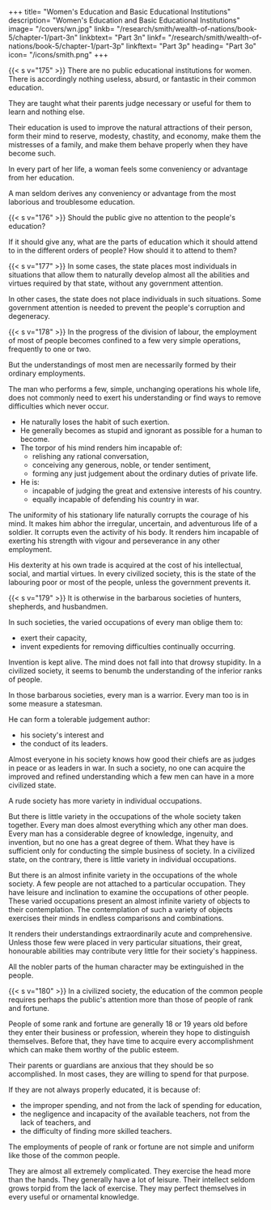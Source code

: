 +++
title= "Women's Education and Basic Educational Institutions"
description=  "Women's Education and Basic Educational Institutions"
image=  "/covers/wn.jpg"
linkb=  "/research/smith/wealth-of-nations/book-5/chapter-1/part-3n"
linkbtext=  "Part 3n"
linkf=  "/research/smith/wealth-of-nations/book-5/chapter-1/part-3p"
linkftext=  "Part 3p"
heading=  "Part 3o"
icon=  "/icons/smith.png"
+++


{{< s v="175" >}} There are no public educational institutions for women. There is accordingly nothing useless, absurd, or fantastic in their common education.

They are taught what their parents judge necessary or useful for them to learn and nothing else.

Their education is used to improve the natural attractions of their person, form their mind to reserve, modesty, chastity, and economy, make them the mistresses of a family, and make them behave properly when they have become such.

In every part of her life, a woman feels some conveniency or advantage from her education.

A man seldom derives any conveniency or advantage from the most laborious and troublesome education.


{{< s v="176" >}} Should the public give no attention to the people's education?

If it should give any, what are the parts of education which it should attend to in the different orders of people? How should it to attend to them?


{{< s v="177" >}} In some cases, the state places most individuals in situations that allow them to naturally develop almost all the abilities and virtues required by that state, without any government attention.

In other cases, the state does not place individuals in such situations.
Some government attention is needed to prevent the people's corruption and degeneracy.


{{< s v="178" >}} In the progress of the division of labour, the employment of most of people becomes confined to a few very simple operations, frequently to one or two.

But the understandings of most men are necessarily formed by their ordinary employments.

The man who performs a few, simple, unchanging operations his whole life, does not commonly need to exert his understanding or find ways to remove difficulties which never occur.
- He naturally loses the habit of such exertion.
- He generally becomes as stupid and ignorant as possible for a human to become.
- The torpor of his mind renders him incapable of:
  - relishing any rational conversation,
  - conceiving any generous, noble, or tender sentiment,
  - forming any just judgement about the ordinary duties of private life.
- He is:
  - incapable of judging the great and extensive interests of his country.
  - equally incapable of defending his country in war.

The uniformity of his stationary life naturally corrupts the courage of his mind.
It makes him abhor the irregular, uncertain, and adventurous life of a soldier.
It corrupts even the activity of his body.
It renders him incapable of exerting his strength with vigour and perseverance in any other employment.


His dexterity at his own trade is acquired at the cost of his intellectual, social, and martial virtues.
In every civilized society, this is the state of the labouring poor or most of the people, unless the government prevents it.


{{< s v="179" >}} It is otherwise in the barbarous societies of hunters, shepherds, and husbandmen.

In such societies, the varied occupations of every man oblige them to:
- exert their capacity,
- invent expedients for removing difficulties continually occurring.

Invention is kept alive. The mind does not fall into that drowsy stupidity.
In a civilized society, it seems to benumb the understanding of the inferior ranks of people.

In those barbarous societies, every man is a warrior. Every man too is in some measure a statesman.

He can form a tolerable judgement author:
- his society's interest and
- the conduct of its leaders.

Almost everyone in his society knows how good their chiefs are as judges in peace or as leaders in war.
In such a society, no one can acquire the improved and refined understanding which a few men can have in a more civilized state.

A rude society has more variety in individual occupations.

But there is little variety in the occupations of the whole society taken together.
Every man does almost everything which any other man does.
Every man has a considerable degree of knowledge, ingenuity, and invention, but no one has a great degree of them.
What they have is sufficient only for conducting the simple business of society.
In a civilized state, on the contrary, there is little variety in individual occupations.

But there is an almost infinite variety in the occupations of the whole society.
A few people are not attached to a particular occupation.
They have leisure and inclination to examine the occupations of other people.
These varied occupations present an almost infinite variety of objects to their contemplation.
The contemplation of such a variety of objects exercises their minds in endless comparisons and combinations.

It renders their understandings extraordinarily acute and comprehensive.
Unless those few were placed in very particular situations, their great, honourable abilities may contribute very little for their society's happiness.

All the nobler parts of the human character may be extinguished in the people.


{{< s v="180" >}} In a civilized society, the education of the common people requires perhaps the public's attention more than those of people of rank and fortune.

People of some rank and fortune are generally 18 or 19 years old before they enter their business or profession, wherein they hope to distinguish themselves.
Before that, they have time to acquire every accomplishment which can make them worthy of the public esteem.

Their parents or guardians are anxious that they should be so accomplished.
In most cases, they are willing to spend for that purpose.

If they are not always properly educated, it is because of:
- the improper spending, and not from the lack of spending for education,
- the negligence and incapacity of the available teachers, not from the lack of teachers, and
- the difficulty of finding more skilled teachers.

The employments of people of rank or fortune are not simple and uniform like those of the common people.

They are almost all extremely complicated.
They exercise the head more than the hands.
They generally have a lot of leisure.
Their intellect seldom grows torpid from the lack of exercise.
They may perfect themselves in every useful or ornamental knowledge.
